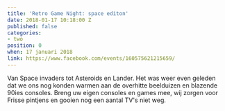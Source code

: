```yaml
---
title: 'Retro Game Night: space editon'
date: 2018-01-17 10:18:00 Z
published: false
categories:
- two
position: 0
when: 17 januari 2018
link: https://www.facebook.com/events/160575621215659/
---
```


Van Space invaders tot Asteroids en Lander.
Het was weer even geleden dat we ons nog konden warmen aan de overhitte beelduizen en blazende 90ies consoles. Breng uw eigen consoles en games mee, wij zorgen voor Frisse pintjens en gooien nog een aantal TV's niet weg.
